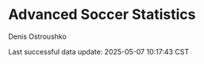 # Advanced Soccer Statistics
Denis Ostroushko

<!-- gfm -->

Last successful data update: 2025-05-07 10:17:43 CST
